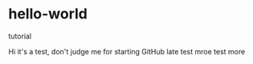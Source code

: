 # hello-world
tutorial

Hi it's a test, don't judge me for starting GitHub late
test mroe
test more
